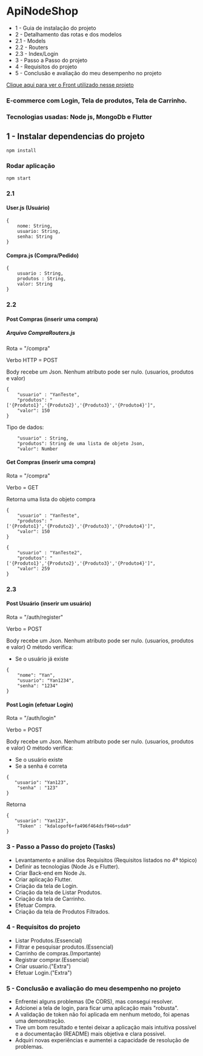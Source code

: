 # ApiNodeShop
* 1 - Guia de instalação do projeto
* 2 - Detalhamento das rotas e dos modelos
* 2.1 - Models
* 2.2 - Routers
* 2.3 - Index/Login
* 3 - Passo a Passo do projeto
* 4 - Requisitos do projeto
* 5 - Conclusão e avaliação do meu desempenho no projeto


 [Clique aqui para ver o Front utilizado nesse projeto](https://github.com/yan-moura19/NodeShopFront)

### E-commerce com Login, Tela de produtos, Tela de Carrinho.
### Tecnologias usadas: Node js, MongoDb e Flutter


## 1 - Instalar dependencias do projeto 
```
npm install
```

### Rodar aplicação
```
npm start
```

### 2.1  
#### User.js (Usuário)
```
{
    nome: String,
    usuario: String,
    senha: String
}
```
#### Compra.js (Compra/Pedido)
```
{
    usuario : String,
    produtos : String,
    valor: String
}
```

### 2.2
#### Post Compras (inserir uma compra) 

##### Arquivo CompraRouters.js
Rota = "/compra"

Verbo HTTP = POST

Body recebe um Json. 
Nenhum atributo pode ser nulo. (usuarios, produtos e valor)
```
{
    "usuario" : "YanTeste",
    "produtos": "['{Produto1}','{Produto2}','{Produto3}','{Produto4}']", 
    "valor": 150
}
```
Tipo de dados:
```
    "usuario" : String,
    "produtos": String de uma lista de objeto Json, 
    "valor": Number 
```

#### Get  Compras (inserir uma compra) 

Rota = "/compra" 

Verbo = GET

Retorna uma lista do objeto compra 
```
{
    "usuario" : "YanTeste",
    "produtos": "['{Produto1}','{Produto2}','{Produto3}','{Produto4}']", 
    "valor": 150
}

{
    "usuario" : "YanTeste2",
    "produtos": "['{Produto1}','{Produto2}','{Produto3}','{Produto4}']", 
    "valor": 259
}
```
### 2.3
#### Post Usuário (inserir um usuário) 
Rota = "/auth/register" 

Verbo = POST

Body recebe um Json. 
Nenhum atributo pode ser nulo. (usuarios, produtos e valor)
O método verifica:
* Se o usuário já existe  

```
{
    "nome": "Yan",
    "usuario": "Yan1234",
    "senha": "1234"
}
```
#### Post Login (efetuar Login) 
Rota = "/auth/login" 

Verbo = POST

Body recebe um Json. 
Nenhum atributo pode ser nulo. (usuarios, produtos e valor)
O método verifica:
* Se o usuário existe  
* Se a senha é correta  
```
{
   "usuario": "Yan123",
    "senha" : "123"
}
```

Retorna
```
{
   "usuario": "Yan123",
    "Token" : "kdalopof6+fa496f464dsf946+sda9"
}
```

### 3 - Passo a Passo do projeto (Tasks)
* Levantamento e análise dos Requisitos (Requisitos listados no 4º tópico)
* Definir  as tecnologias (Node Js e Flutter).
* Criar Back-end em Node Js.
* Criar aplicação Flutter.
* Criação da tela de Login.
* Criação da tela de Listar Produtos.
* Criação da tela de Carrinho.
* Efetuar Compra.
* Criação da tela de Produtos Filtrados.

### 4 - Requisitos do projeto

* Listar Produtos.(Essencial)
* Filtrar e pesquisar produtos.(Essencial)
* Carrinho de compras.(Importante)
* Registrar comprar.(Essencial)
* Criar usuario.("Extra")
* Efetuar Login.("Extra")

### 5 - Conclusão e avaliação do meu desempenho no projeto

* Enfrentei alguns problemas (De CORS), mas consegui resolver.
* Adcionei a tela de login, para ficar uma aplicação mais "robusta".
* A validação de token não foi aplicada em nenhum metodo, foi apenas uma demonstração.
* Tive um bom resultado e tentei deixar a aplicação mais intuitiva possível e a documentação (README) mais objetiva e clara possivel.
* Adquiri novas experiências e aumentei a capacidade de resolução de problemas.
